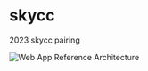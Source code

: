 # skycc
2023 skycc pairing

![Web App Reference Architecture](https://github.com/mireulee12/skycc/assets/60784366/b0bdee8f-d4c3-457c-8778-5939e3268f30)
